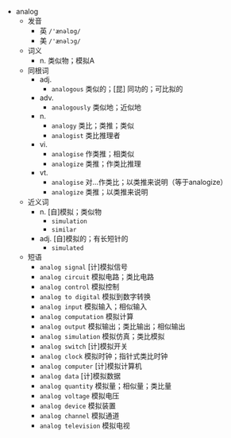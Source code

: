 - analog
  - 发音
    - 英 `/'ænəlɒg/`
    - 美 `/'ænəlɔg/`
  - 词义
    - n. 类似物；模拟A
  - 同根词
    - adj.
      - `analogous` 类似的；[昆] 同功的；可比拟的
    - adv.
      - `analogously` 类似地；近似地
    - n.
      - `analogy` 类比；类推；类似
      - `analogist` 类比推理者
    - vi.
      - `analogise` 作类推；相类似
      - `analogize` 类推；作类比推理
    - vt.
      - `analogise` 对…作类比；以类推来说明（等于analogize）
      - `analogize` 类推；以类推来说明
  - 近义词
    - n. [自]模拟；类似物
      - `simulation`
      - `similar`
    - adj. [自]模拟的；有长短针的
      - `simulated`
  - 短语
    - `analog signal` [计]模拟信号 
    - `analog circuit` 模拟电路；类比电路 
    - `analog control` 模拟控制 
    - `analog to digital` 模拟到数字转换 
    - `analog input` 模拟输入；相似输入 
    - `analog computation` 模拟计算 
    - `analog output` 模拟输出；类比输出；相似输出 
    - `analog simulation` 模拟仿真；类比模拟 
    - `analog switch` [计]模拟开关 
    - `analog clock` 模拟时钟；指针式类比时钟 
    - `analog computer` [计]模拟计算机 
    - `analog data` [计]模拟数据 
    - `analog quantity` 模拟量；相似量；类比量 
    - `analog voltage` 模拟电压 
    - `analog device` 模拟装置 
    - `analog channel` 模拟通道 
    - `analog television` 模拟电视 

